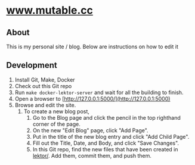 # www.mutable.cc

## About

This is my personal site / blog. Below are instructions on how to edit it

## Development

1. Install Git, Make, Docker
2. Check out this Git repo
3. Run `make docker-lektor-server` and wait for all the building to finish.
4. Open a browser to [http://127.0.0.1:5000/](http://127.0.0.1:5000)
5. Browse and edit the site.
   1. To create a new blog post,
      1. Go to the Blog page and click the pencil in the top righthand corner of the page.
      2. On the new "Edit Blog" page, click "Add Page".
      3. Put in the title of the new blog entry and click "Add Child Page".
      4. Fill out the Title, Date, and Body, and click "Save Changes".
      5. In this Git repo, find the new files that have been created in [lektor/](./lektor/). Add them, commit them, and push them.
